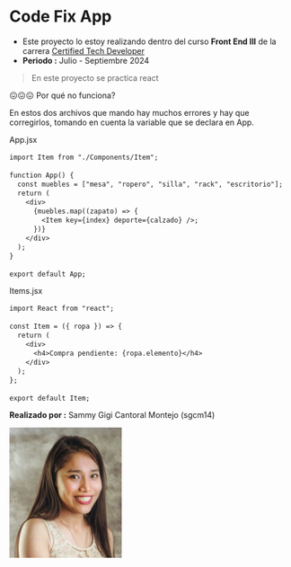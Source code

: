 Code Fix App
=============
- Este proyecto lo estoy realizando dentro del curso **Front End III** de la carrera [Certified Tech Developer](https://www.digitalhouse.com/ar/productos/programacion/certified-tech-developer "Certified Tech Developer") 
- **Periodo :** Julio - Septiembre 2024
> En este proyecto se practica react

😖😖😖 Por qué no funciona?

En estos dos archivos que mando hay muchos errores y hay que corregirlos, tomando en cuenta la variable que se declara en App.

App.jsx

    import Item from "./Components/Item";

    function App() {
      const muebles = ["mesa", "ropero", "silla", "rack", "escritorio"];
      return (
        <div>
          {muebles.map((zapato) => {
            <Item key={index} deporte={calzado} />;
          })}
        </div>
      );
    }

    export default App;


Items.jsx

    import React from "react";

    const Item = ({ ropa }) => {
      return (
        <div>
          <h4>Compra pendiente: {ropa.elemento}</h4>
        </div>
      );
    };

    export default Item;

**Realizado por :** Sammy Gigi Cantoral Montejo (sgcm14)

<img src ="https://raw.githubusercontent.com/sgcm14/sgcm14/main/sammy.jpg" width="200">
